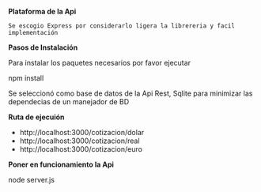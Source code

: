 **Plataforma de la Api**

    Se escogio Express por considerarlo ligera la librereria y facil implementación

**Pasos de Instalación**

Para instalar los paquetes necesarios por favor ejecutar

npm install

Se seleccionó como base de datos de la Api Rest, Sqlite para minimizar las dependecias de un manejador de BD

**Ruta de ejecuión**
- http://localhost:3000/cotizacion/dolar
- http://localhost:3000/cotizacion/real
- http://localhost:3000/cotizacion/euro

**Poner en funcionamiento la Api**

node server.js